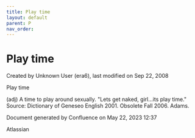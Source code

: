 ```yaml
---
title: Play time
layout: default
parent: P
nav_order:
---
```


# Play time

Created by  Unknown User (era6), last modified on Sep 22, 2008

Play time

(adj) A time to play around sexually. &quot;Lets get naked, girl...its play time.&quot; Source: Dictionary of Geneseo English 2001. Obsolete Fall 2006. Adams.

Document generated by Confluence on May 22, 2023 12:37

Atlassian
